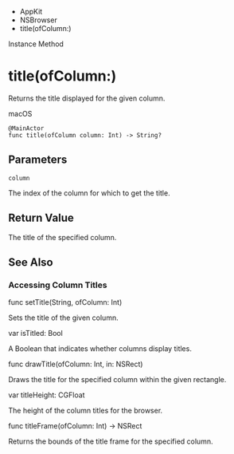 

- AppKit
- NSBrowser
-  title(ofColumn:) 

Instance Method

# title(ofColumn:)

Returns the title displayed for the given column.

macOS

``` source
@MainActor
func title(ofColumn column: Int) -> String?
```

## Parameters 

`column`  

The index of the column for which to get the title.

## Return Value

The title of the specified column.

## See Also

### Accessing Column Titles

func setTitle(String, ofColumn: Int)

Sets the title of the given column.

var isTitled: Bool

A Boolean that indicates whether columns display titles.

func drawTitle(ofColumn: Int, in: NSRect)

Draws the title for the specified column within the given rectangle.

var titleHeight: CGFloat

The height of the column titles for the browser.

func titleFrame(ofColumn: Int) -> NSRect

Returns the bounds of the title frame for the specified column.

